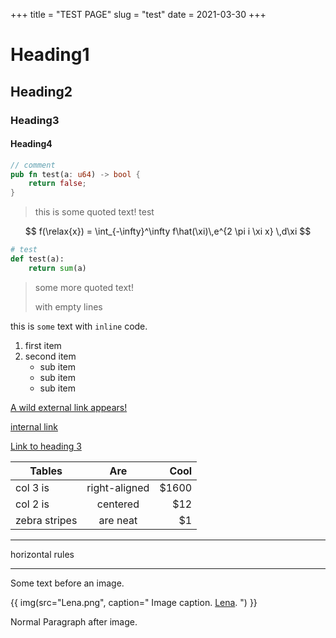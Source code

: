 +++
title = "TEST PAGE"
slug = "test"
date = 2021-03-30
+++

# Heading1
## Heading2
### Heading3
#### Heading4


```rust
// comment
pub fn test(a: u64) -> bool {
    return false;
}
```

> this is some quoted text! test

$$
f(\relax{x}) = \int_{-\infty}^\infty
    f\hat(\xi)\,e^{2 \pi i \xi x}
    \,d\xi 
$$


```py
# test
def test(a):
    return sum(a)

```


> some
> more
> quoted text!
>
> with empty lines

this is `some` text with `inline` code.

1. first item
2. second item
   - sub item
   - sub item
   - sub item
  
[A wild external link appears!](https://news.ycombinator.com)

[internal link](@/test/index.md)

[Link to heading 3](#heading3)


| Tables        | Are           | Cool  |
| ------------- |:-------------:| -----:|
| col 3 is      | right-aligned | $1600 |
| col 2 is      | centered      |   $12 |
| zebra stripes | are neat      |    $1 |


---

horizontal rules

---

Some text before an image.

{{ img(src="Lena.png", caption="
Image caption.
[Lena](https://en.wikipedia.org/wiki/Lenna).
") }}

Normal Paragraph after image.